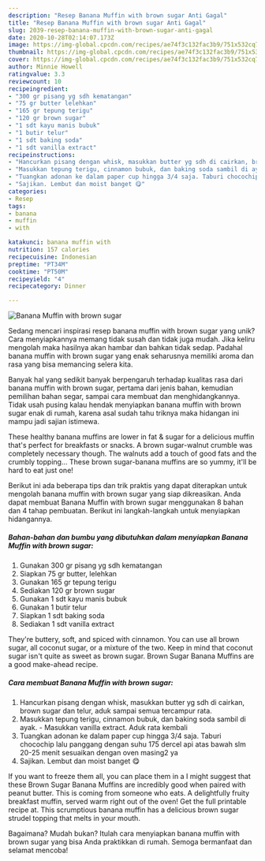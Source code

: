 ```yaml
---
description: "Resep Banana Muffin with brown sugar Anti Gagal"
title: "Resep Banana Muffin with brown sugar Anti Gagal"
slug: 2039-resep-banana-muffin-with-brown-sugar-anti-gagal
date: 2020-10-28T02:14:07.173Z
image: https://img-global.cpcdn.com/recipes/ae74f3c132fac3b9/751x532cq70/banana-muffin-with-brown-sugar-foto-resep-utama.jpg
thumbnail: https://img-global.cpcdn.com/recipes/ae74f3c132fac3b9/751x532cq70/banana-muffin-with-brown-sugar-foto-resep-utama.jpg
cover: https://img-global.cpcdn.com/recipes/ae74f3c132fac3b9/751x532cq70/banana-muffin-with-brown-sugar-foto-resep-utama.jpg
author: Minnie Howell
ratingvalue: 3.3
reviewcount: 10
recipeingredient:
- "300 gr pisang yg sdh kematangan"
- "75 gr butter lelehkan"
- "165 gr tepung terigu"
- "120 gr brown sugar"
- "1 sdt kayu manis bubuk"
- "1 butir telur"
- "1 sdt baking soda"
- "1 sdt vanilla extract"
recipeinstructions:
- "Hancurkan pisang dengan whisk, masukkan butter yg sdh di cairkan, brown sugar dan telur, aduk sampai semua tercampur rata."
- "Masukkan tepung terigu, cinnamon bubuk, dan baking soda sambil di ayak. Masukkan vanilla extract. Aduk rata kembali"
- "Tuangkan adonan ke dalam paper cup hingga 3/4 saja. Taburi chocochip lalu panggang dengan suhu 175 dercel api atas bawah slm 20-25 menit sesuaikan dengan oven masing2 ya"
- "Sajikan. Lembut dan moist banget 😋"
categories:
- Resep
tags:
- banana
- muffin
- with

katakunci: banana muffin with 
nutrition: 157 calories
recipecuisine: Indonesian
preptime: "PT34M"
cooktime: "PT50M"
recipeyield: "4"
recipecategory: Dinner

---
```



![Banana Muffin with brown sugar](https://img-global.cpcdn.com/recipes/ae74f3c132fac3b9/751x532cq70/banana-muffin-with-brown-sugar-foto-resep-utama.jpg)

Sedang mencari inspirasi resep banana muffin with brown sugar yang unik? Cara menyiapkannya memang tidak susah dan tidak juga mudah. Jika keliru mengolah maka hasilnya akan hambar dan bahkan tidak sedap. Padahal banana muffin with brown sugar yang enak seharusnya memiliki aroma dan rasa yang bisa memancing selera kita.

Banyak hal yang sedikit banyak berpengaruh terhadap kualitas rasa dari banana muffin with brown sugar, pertama dari jenis bahan, kemudian pemilihan bahan segar, sampai cara membuat dan menghidangkannya. Tidak usah pusing kalau hendak menyiapkan banana muffin with brown sugar enak di rumah, karena asal sudah tahu triknya maka hidangan ini mampu jadi sajian istimewa.

These healthy banana muffins are lower in fat &amp; sugar for a delicious muffin that&#39;s perfect for breakfasts or snacks. A brown sugar-walnut crumble was completely necessary though. The walnuts add a touch of good fats and the crumbly topping… These brown sugar-banana muffins are so yummy, it&#39;ll be hard to eat just one!


Berikut ini ada beberapa tips dan trik praktis yang dapat diterapkan untuk mengolah banana muffin with brown sugar yang siap dikreasikan. Anda dapat membuat Banana Muffin with brown sugar menggunakan 8 bahan dan 4 tahap pembuatan. Berikut ini langkah-langkah untuk menyiapkan hidangannya.

<!--inarticleads1-->

##### Bahan-bahan dan bumbu yang dibutuhkan dalam menyiapkan Banana Muffin with brown sugar:

1. Gunakan 300 gr pisang yg sdh kematangan
1. Siapkan 75 gr butter, lelehkan
1. Gunakan 165 gr tepung terigu
1. Sediakan 120 gr brown sugar
1. Gunakan 1 sdt kayu manis bubuk
1. Gunakan 1 butir telur
1. Siapkan 1 sdt baking soda
1. Sediakan 1 sdt vanilla extract


They&#39;re buttery, soft, and spiced with cinnamon. You can use all brown sugar, all coconut sugar, or a mixture of the two. Keep in mind that coconut sugar isn&#39;t quite as sweet as brown sugar. Brown Sugar Banana Muffins are a good make-ahead recipe. 

<!--inarticleads2-->

##### Cara membuat Banana Muffin with brown sugar:

1. Hancurkan pisang dengan whisk, masukkan butter yg sdh di cairkan, brown sugar dan telur, aduk sampai semua tercampur rata.
1. Masukkan tepung terigu, cinnamon bubuk, dan baking soda sambil di ayak. - Masukkan vanilla extract. Aduk rata kembali
1. Tuangkan adonan ke dalam paper cup hingga 3/4 saja. Taburi chocochip lalu panggang dengan suhu 175 dercel api atas bawah slm 20-25 menit sesuaikan dengan oven masing2 ya
1. Sajikan. Lembut dan moist banget 😋


If you want to freeze them all, you can place them in a I might suggest that these Brown Sugar Banana Muffins are incredibly good when paired with peanut butter. This is coming from someone who eats. A delightfully fruity breakfast muffin, served warm right out of the oven! Get the full printable recipe at. This scrumptious banana muffin has a delicious brown sugar strudel topping that melts in your mouth. 

Bagaimana? Mudah bukan? Itulah cara menyiapkan banana muffin with brown sugar yang bisa Anda praktikkan di rumah. Semoga bermanfaat dan selamat mencoba!
